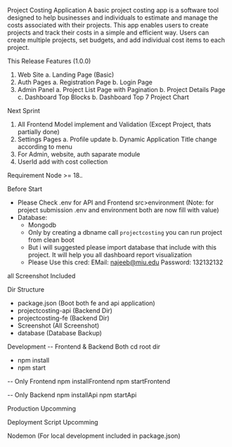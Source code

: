 
Project Costing Application
A basic project costing app is a software tool designed to help businesses and individuals to estimate and manage the costs associated with their projects. This app enables users to create projects and track their costs in a simple and efficient way. Users can create multiple projects, set budgets, and add individual cost items to each project.


This Release Features (1.0.0)
1. Web Site
    a. Landing Page (Basic)
2. Auth Pages
    a. Registration Page
    b. Login Page
3. Admin Panel
    a. Project List Page with Pagination
    b. Project Details Page
    c. Dashboard Top Blocks
    b. Dashboard Top 7 Project Chart 

Next Sprint 
1. All Frontend Model implement and Validation (Except Project, thats partially done)
2. Settings Pages 
    a. Profile update
    b. Dynamic Application Title change according to menu
3. For Admin, website, auth saparate module
4. UserId add with cost collection



Requirement
Node >= 18.*.*
    

Before Start 
- Please Check .env for API and Frontend src>environment (Note: for project submission .env and environment both are now fill with value)
- Database:
    - Mongodb
    - Only by creating a dbname call `projectcosting` you can run project from clean boot
    - But i will suggested please import database that include with this project. It will help you all dashboard report visualization
    - Please Use this cred:
        EMail: najeeb@miu.edu
        Password: 132132132
    
all Screenshot Included

Dir Structure
- package.json (Boot both fe and api application)
- projectcosting-api (Backend Dir)
- projectcosting-fe (Backend Dir)
- Screenshot (All Screenshot)
- database (Database Backup)



Development 
-- Frontend & Backend Both
cd root dir
- npm install
- npm start


-- Only Frontend
npm installFrontend
npm startFrontend


-- Only Backend
npm installApi
npm startApi



Production
Upcomming


Deployment Script
Upcomming


Nodemon (For local development included in package.json) 
